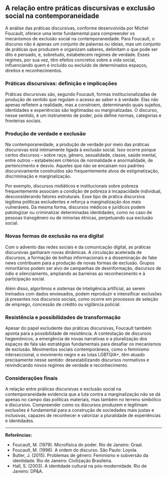 
## A relação entre práticas discursivas e exclusão social na contemporaneidade

A análise das práticas discursivas, conforme desenvolvida por Michel Foucault, oferece uma lente fundamental para compreender os mecanismos de exclusão social na contemporaneidade. Para Foucault, o discurso não é apenas um conjunto de palavras ou ideias, mas um conjunto de práticas que produzem e organizam saberes, delimitam o que pode ser dito e pensado, e, sobretudo, estabelecem regimes de verdade. Esses regimes, por sua vez, têm efeitos concretos sobre a vida social, influenciando quem é incluído ou excluído de determinados espaços, direitos e reconhecimentos.

### Práticas discursivas: definição e implicações

Práticas discursivas são, segundo Foucault, formas institucionalizadas de produção de sentido que regulam o acesso ao saber e à verdade. Elas não apenas refletem a realidade, mas a constroem, determinando quais sujeitos, identidades e experiências são legitimadas ou marginalizadas. O discurso, nesse sentido, é um instrumento de poder, pois define normas, categorias e fronteiras sociais.

### Produção de verdade e exclusão

Na contemporaneidade, a produção de verdade por meio das práticas discursivas está intimamente ligada à exclusão social. Isso ocorre porque certos discursos – sobre raça, gênero, sexualidade, classe, saúde mental, entre outros – estabelecem critérios de normalidade e anormalidade, de pertencimento e desvio. Aqueles que não se encaixam nos padrões discursivamente construídos são frequentemente alvos de estigmatização, discriminação e marginalização.

Por exemplo, discursos midiáticos e institucionais sobre pobreza frequentemente associam a condição de pobreza à incapacidade individual, desconsiderando fatores estruturais. Esse tipo de prática discursiva legitima políticas excludentes e reforça a marginalização dos mais vulneráveis. Da mesma forma, discursos médicos e jurídicos podem patologizar ou criminalizar determinadas identidades, como no caso de pessoas transgênero ou de minorias étnicas, perpetuando sua exclusão social.

### Novas formas de exclusão na era digital

Com o advento das redes sociais e da comunicação digital, as práticas discursivas ganharam novas dinâmicas. A circulação acelerada de discursos, a formação de bolhas informacionais e a disseminação de fake news contribuem para a produção de novas formas de exclusão. Grupos minoritários podem ser alvo de campanhas de desinformação, discursos de ódio e silenciamento, ampliando as barreiras ao reconhecimento e à participação social.

Além disso, algoritmos e sistemas de inteligência artificial, ao serem treinados com dados enviesados, podem reproduzir e intensificar exclusões já presentes nos discursos sociais, como ocorre em processos de seleção de emprego, concessão de crédito ou vigilância policial.

### Resistência e possibilidades de transformação

Apesar do papel excludente das práticas discursivas, Foucault também aponta para a possibilidade de resistência. A contestação de discursos hegemônicos, a emergência de novas narrativas e a pluralização dos espaços de fala são estratégias fundamentais para desafiar os mecanismos de exclusão. Movimentos sociais contemporâneos, como o feminismo interseccional, o movimento negro e as lutas LGBTQIA+, têm atuado precisamente nesse sentido: desestabilizando discursos normativos e reivindicando novos regimes de verdade e reconhecimento.

### Considerações finais

A relação entre práticas discursivas e exclusão social na contemporaneidade evidencia que a luta contra a marginalização não se dá apenas no campo das políticas materiais, mas também no terreno simbólico e discursivo. Compreender como os discursos produzem e legitimam exclusões é fundamental para a construção de sociedades mais justas e inclusivas, capazes de reconhecer e valorizar a pluralidade de experiências e identidades.

---
**Referências:**
- Foucault, M. (1979). Microfísica do poder. Rio de Janeiro: Graal.
- Foucault, M. (1996). A ordem do discurso. São Paulo: Loyola.
- Butler, J. (2015). Problemas de gênero: Feminismo e subversão da identidade. Rio de Janeiro: Civilização Brasileira.
- Hall, S. (2003). A identidade cultural na pós-modernidade. Rio de Janeiro: DP&A.
```

